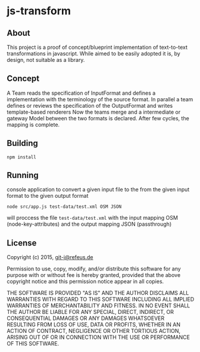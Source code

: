 # js-transform

## About

This project is a proof of concept/blueprint implementation of text-to-text transformations in javascript.
While aimed to be easily adopted it is, by design, not suitable as a library.

## Concept

A Team reads the specification of InputFormat and defines a implementation with the terminology of the source format.
In parallel a team defines or reviews the specification of the OutputFormat and writes template-based renderers
Now the teams merge and a intermediate or gateway Model between the two formats is declared. After few cycles, the mapping is complete.

## Building

```
npm install
```

## Running

console application to convert a given input file to the from the given input format to the given output format
```
node src/app.js test-data/test.xml OSM JSON
```

will proccess the file ```test-data/test.xml``` with the input mapping OSM (node-key-attributes) and the output mapping JSON (passthrough)

## License

Copyright (c) 2015, git-j@refeus.de

Permission to use, copy, modify, and/or distribute this software for any
purpose with or without fee is hereby granted, provided that the above
copyright notice  and this permission notice appear in all copies.

THE SOFTWARE IS PROVIDED "AS IS" AND THE AUTHOR DISCLAIMS ALL WARRANTIES
WITH REGARD TO THIS SOFTWARE INCLUDING ALL IMPLIED WARRANTIES OF
MERCHANTABILITY AND FITNESS. IN NO EVENT SHALL THE AUTHOR BE LIABLE FOR
ANY SPECIAL, DIRECT, INDIRECT, OR CONSEQUENTIAL DAMAGES OR ANY DAMAGES
WHATSOEVER RESULTING FROM LOSS OF USE, DATA OR PROFITS, WHETHER IN AN
ACTION OF CONTRACT, NEGLIGENCE OR OTHER TORTIOUS ACTION, ARISING OUT OF
OR IN CONNECTION WITH THE USE OR PERFORMANCE OF THIS SOFTWARE.
